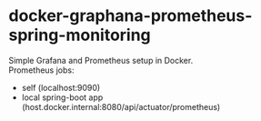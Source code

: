 # docker-graphana-prometheus-spring-monitoring
Simple Grafana and Prometheus setup in Docker. \
Prometheus jobs: 
* self (localhost:9090) 
* local spring-boot app (host.docker.internal:8080/api/actuator/prometheus)
